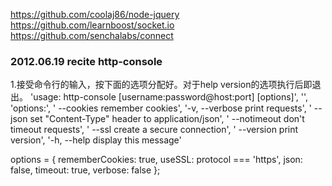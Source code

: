 https://github.com/coolaj86/node-jquery
https://github.com/learnboost/socket.io
https://github.com/senchalabs/connect

### 2012.06.19 recite http-console  
  1.接受命令行的输入，按下面的选项分配好。对于help version的选项执行后即退出。
  'usage: http-console [username:password@host:port] [options]',
  '',
  'options:',
  '    --cookies      remember cookies',
  '-v, --verbose      print requests',
  '    --json         set "Content-Type" header to application/json',
  '    --notimeout    don\'t timeout requests',
  '    --ssl          create a secure connection',
  '    --version      print version',
  '-h, --help         display this message'
  
  options = {
        rememberCookies: true,
        useSSL:          protocol === 'https',
        json:            false,
        timeout:         true,
        verbose:         false
    };